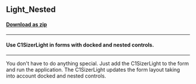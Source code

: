 ## Light_Nested
#### [Download as zip](https://grapecity.github.io/DownGit/#/home?url=https://github.com/GrapeCity/ComponentOne-WinForms-Samples/tree/master/NetFramework\Sizer\CS\Light_Nested)
____
#### Use C1SizerLight in forms with docked and nested controls.
____
You don't have to do anything special. Just add the C1SizerLight to the form and run the application.
The C1SizerLight updates the form layout taking into account docked and nested controls.
